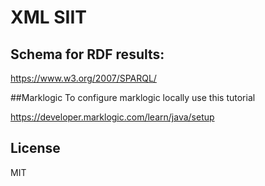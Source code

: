 # XML SIIT

## Schema for RDF results:
https://www.w3.org/2007/SPARQL/

##Marklogic
To configure marklogic locally use this tutorial

https://developer.marklogic.com/learn/java/setup

## License

MIT
